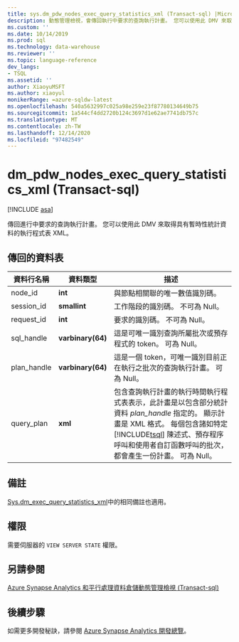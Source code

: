 ```yaml
---
title: sys.dm_pdw_nodes_exec_query_statistics_xml (Transact-sql) |Microsoft Docs
description: 動態管理檢視，會傳回執行中要求的查詢執行計畫。 您可以使用此 DMV 來取得具有暫時性統計資料的執行程式表 XML。
ms.custom: ''
ms.date: 10/14/2019
ms.prod: sql
ms.technology: data-warehouse
ms.reviewer: ''
ms.topic: language-reference
dev_langs:
- TSQL
ms.assetid: ''
author: XiaoyuMSFT
ms.author: xiaoyul
monikerRange: =azure-sqldw-latest
ms.openlocfilehash: 540a5632997c025a98e259e23f87780134649b75
ms.sourcegitcommit: 1a544cf4dd2720b124c3697d1e62ae7741db757c
ms.translationtype: MT
ms.contentlocale: zh-TW
ms.lasthandoff: 12/14/2020
ms.locfileid: "97482549"
---
```

# <a name="dm_pdw_nodes_exec_query_statistics_xml-transact-sql"></a>dm_pdw_nodes_exec_query_statistics_xml (Transact-sql) 
[!INCLUDE [asa](../../includes/applies-to-version/asa.md)]

傳回進行中要求的查詢執行計畫。 您可以使用此 DMV 來取得具有暫時性統計資料的執行程式表 XML。

## <a name="table-returned"></a>傳回的資料表

|資料行名稱|資料類型|描述|  
|-----------------|---------------|-----------------|
|node_id|**int**|與節點相關聯的唯一數值識別碼。|
|session_id|**smallint**|工作階段的識別碼。 不可為 Null。|
|request_id|**int**|要求的識別碼。 不可為 Null。|
|sql_handle|**varbinary(64)**|這是可唯一識別查詢所屬批次或預存程式的 token。 可為 Null。|
|plan_handle|**varbinary(64)**|這是一個 token，可唯一識別目前正在執行之批次的查詢執行計畫。 可為 Null。|
|query_plan|**xml**|包含查詢執行計畫的執行時間執行程式表表示，此計畫是以包含部分統計資料 *plan_handle* 指定的。 顯示計畫是 XML 格式。 每個包含諸如特定 [!INCLUDE[tsql](../../includes/tsql-md.md)] 陳述式、預存程序呼叫和使用者自訂函數呼叫的批次，都會產生一份計畫。 可為 Null。|

## <a name="remarks"></a>備註
[Sys.dm_exec_query_statistics_xml](./sys-dm-exec-query-statistics-xml-transact-sql.md?view=sql-server-ver15)中的相同備註也適用。   

## <a name="permissions"></a>權限  
 需要伺服器的 `VIEW SERVER STATE` 權限。  

## <a name="see-also"></a>另請參閱  
 [Azure Synapse Analytics 和平行處理資料倉儲動態管理檢視 &#40;Transact-sql&#41;](../../relational-databases/system-dynamic-management-views/sql-and-parallel-data-warehouse-dynamic-management-views.md)  

 ## <a name="next-steps"></a>後續步驟
 如需更多開發秘訣，請參閱 [Azure Synapse Analytics 開發總覽](/azure/sql-data-warehouse/sql-data-warehouse-overview-develop)。